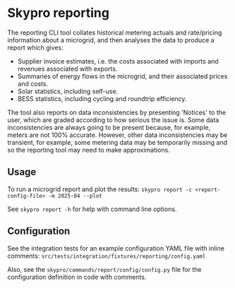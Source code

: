 # Skypro reporting

The reporting CLI tool collates historical metering actuals and rate/pricing information about a microgrid, and then analyses the data to produce a report which gives:
- Supplier invoice estimates, i.e. the costs associated with imports and revenues associated with exports.
- Summaries of energy flows in the microgrid, and their associated prices and costs.
- Solar statistics, including self-use.
- BESS statistics, including cycling and roundtrip efficiency.

The tool also reports on data inconsistencies by presenting 'Notices' to the user, which are graded according to how serious the issue is.
Some data inconsistencies are always going to be present because, for example, meters are not 100% accurate.
However, other data inconsistencies may be transient, for example, some metering data may be temporarily missing and so the reporting tool may need to make approximations.  


## Usage

To run a microgrid report and plot the results: `skypro report -c <report-config-file> -m 2025-04 --plot`

See `skypro report -h` for help with command line options.

## Configuration

See the integration tests for an example configuration YAML file with inline comments: `src/tests/integration/fixtures/reporting/config.yaml`

Also, see the `skypro/commands/report/config/config.py` file for the configuration definition in code with comments.